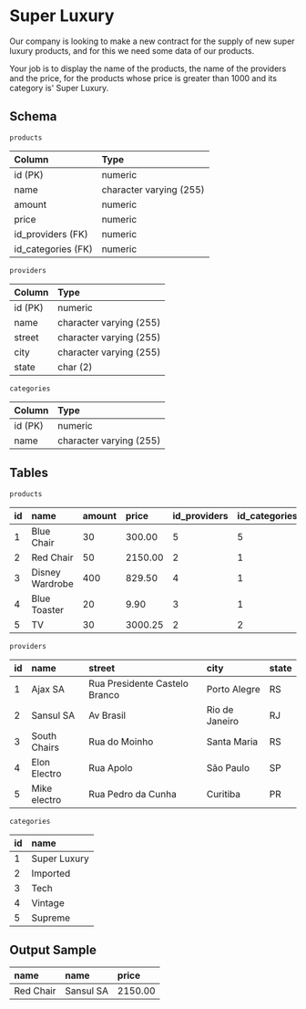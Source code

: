 # Super Luxury
Our company is looking to make a new contract for the supply of new super luxury products, and for this we need some data of our products.

Your job is to display the name of the products, the name of the providers and the price, for the products whose price is greater than 1000 and its category is' Super Luxury.

## Schema
    products
| Column             | Type                    |
|:-------------------|:------------------------|
| id (PK)            | numeric                 |
| name               | character varying (255) |
| amount             | numeric                 |
| price              | numeric                 |
| id_providers (FK)  | numeric                 |
| id_categories (FK) | numeric                 |

    providers
| Column  | Type                    |
|:--------|:------------------------|
| id (PK) | numeric                 |
| name    | character varying (255) |
| street  | character varying (255) |
| city    | character varying (255) |
| state   | char (2)                |

    categories
| Column  | Type                    |
|:--------|:------------------------|
| id (PK) | numeric                 |
| name    | character varying (255) |

## Tables
    products
| id | name            | amount | price   | id_providers | id_categories |
|:---|:----------------|:-------|:--------|:-------------|:--------------|
| 1  | Blue Chair      | 30     | 300.00  | 5            | 5             |
| 2  | Red Chair       | 50     | 2150.00 | 2            | 1             |
| 3  | Disney Wardrobe | 400    | 829.50  | 4            | 1             |
| 4  | Blue Toaster    | 20     | 9.90    | 3            | 1             |
| 5  | TV              | 30     | 3000.25 | 2            | 2             |

    providers
| id | name         | street                        | city           | state |
|:---|:-------------|:------------------------------|:---------------|:------|
| 1  | Ajax SA      | Rua Presidente Castelo Branco | Porto Alegre   | RS    |
| 2  | Sansul SA    | Av Brasil                     | Rio de Janeiro | RJ    |
| 3  | South Chairs | Rua do Moinho                 | Santa Maria    | RS    |
| 4  | Elon Electro | Rua Apolo                     | São Paulo      | SP    |
| 5  | Mike electro | Rua Pedro da Cunha            | Curitiba       | PR    |

    categories
| id | name         |
|:---|:-------------|
| 1  | Super Luxury |
| 2  | Imported     |
| 3  | Tech         |
| 4  | Vintage      |
| 5  | Supreme      |

## Output Sample
| name      | name      | price   |
|:----------|:----------|:--------|
| Red Chair | Sansul SA | 2150.00 |